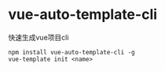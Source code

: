 # vue-auto-template-cli
快速生成vue项目cli

```
npm install vue-auto-template-cli -g
vue-template init <name>

```